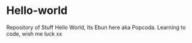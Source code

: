 # Hello-world
Repository of Stuff
Hello World, Its Ebun here aka Popcoda. Learning to code, wish me luck xx
